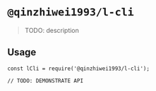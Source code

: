 # `@qinzhiwei1993/l-cli`

> TODO: description

## Usage

```
const lCli = require('@qinzhiwei1993/l-cli');

// TODO: DEMONSTRATE API
```
